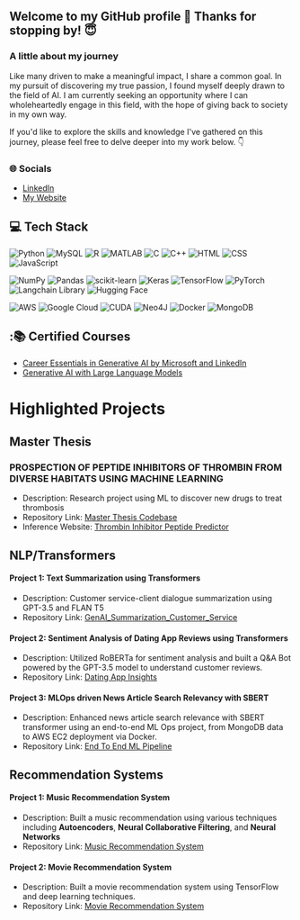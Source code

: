 ## Welcome to my GitHub profile :star_struck: Thanks for stopping by! :innocent:

### A little about my journey

Like many driven to make a meaningful impact, I share a common goal. In my pursuit of discovering my true passion, I found myself deeply drawn to the field of AI. I am currently seeking an opportunity where I can wholeheartedly engage in this field, with the hope of giving back to society in my own way.

 If you'd like to explore the skills and knowledge I've gathered on this journey, please feel free to delve deeper into my work below. :point_down:

 ### 🌐 Socials
- [LinkedIn](https://www.linkedin.com/in/nivedhabkr/)
- [My Website](https://www.nivedhabalakrishnan.com/)


## 💻 Tech Stack
![Python](https://img.shields.io/badge/python-3670A0?style=for-the-badge&logo=python&logoColor=ffdd54) ![MySQL](https://img.shields.io/badge/mysql-%2300f.svg?style=for-the-badge&logo=mysql&logoColor=white) ![R](https://img.shields.io/badge/R-Programming-green) ![MATLAB](https://img.shields.io/badge/MATLAB-Programming-yellow)  ![C](https://img.shields.io/badge/C-Language-blue)  ![C++](https://img.shields.io/badge/c++-%2300599C.svg?style=for-the-badge&logo=c%2B%2B&logoColor=white) ![HTML](https://img.shields.io/badge/HTML-5-E34F26?style=for-the-badge&logo=html5&logoColor=white) ![CSS](https://img.shields.io/badge/CSS-3-1572B6?style=for-the-badge&logo=css3&logoColor=white) ![JavaScript](https://img.shields.io/badge/JavaScript-ES6-F7DF1E?style=for-the-badge&logo=javascript&logoColor=black)

![NumPy](https://img.shields.io/badge/numpy-%23013243.svg?style=for-the-badge&logo=numpy&logoColor=white) ![Pandas](https://img.shields.io/badge/pandas-%23150458.svg?style=for-the-badge&logo=pandas&logoColor=white) ![scikit-learn](https://img.shields.io/badge/scikit--learn-%23F7931E.svg?style=for-the-badge&logo=scikit-learn&logoColor=white) ![Keras](https://img.shields.io/badge/Keras-%23D00000.svg?style=for-the-badge&logo=Keras&logoColor=white) ![TensorFlow](https://img.shields.io/badge/TensorFlow-%23FF6F00.svg?style=for-the-badge&logo=TensorFlow&logoColor=white) ![PyTorch](https://img.shields.io/badge/PyTorch-%23EE4C2C.svg?style=for-the-badge&logo=PyTorch&logoColor=white) ![Langchain Library](https://img.shields.io/badge/Langchain%20Library-Python-blue) ![Hugging Face](https://img.shields.io/badge/Hugging%20Face-Transformers-orange)

![AWS](https://img.shields.io/badge/AWS-%23FF9900.svg?style=for-the-badge&logo=amazon-aws&logoColor=white) ![Google Cloud](https://img.shields.io/badge/GoogleCloud-%234285F4.svg?style=for-the-badge&logo=google-cloud&logoColor=white) ![CUDA](https://img.shields.io/badge/CUDA-11.2-76B900.svg)	![Neo4J](https://img.shields.io/badge/Neo4j-008CC1?style=for-the-badge&logo=neo4j&logoColor=white) ![Docker](https://img.shields.io/badge/Docker-2496ED?style=for-the-badge&logo=Docker&logoColor=white) ![MongoDB](https://img.shields.io/badge/MongoDB-4EA94B?style=for-the-badge&logo=MongoDB&logoColor=white) 

## :📚 Certified Courses
- [Career Essentials in Generative AI by Microsoft and LinkedIn](https://www.linkedin.com/learning/certificates/24a430fd692249bb627b8846fc73c72e921f5b5057a3c254e33bd7a56c19e085)
- [Generative AI with Large Language Models](https://www.coursera.org/account/accomplishments/verify/NTA5KZMP8DFJ?utm_source=link&utm_medium=certificate&utm_content=cert_image&utm_campaign=sharing_cta&utm_product=course)



# Highlighted Projects
## Master Thesis
### PROSPECTION OF PEPTIDE INHIBITORS OF THROMBIN FROM DIVERSE HABITATS USING MACHINE LEARNING
- Description: Research project using ML to discover new drugs to treat thrombosis
- Repository Link: [Master Thesis Codebase](https://github.com/NivedhaBalakrishnan/Antithrombin_Peptide_ML)
- Inference Website: [Thrombin Inhibitor Peptide Predictor](https://thrombin-inhibitor-peptide-predictor.info/)

## NLP/Transformers

#### Project 1: Text Summarization using Transformers
- Description: Customer service-client dialogue summarization using GPT-3.5 and FLAN T5 
- Repository Link: [GenAI_Summarization_Customer_Service](https://github.com/NivedhaBalakrishnan/GenAI_Summarization_Customer_Service/tree/main)

#### Project 2: Sentiment Analysis of Dating App Reviews using Transformers
- Description: Utilized RoBERTa for sentiment analysis and built a Q&A Bot powered by the GPT-3.5 model to understand customer reviews.
- Repository Link: [Dating App Insights](https://github.com/NivedhaBalakrishnan/Transformers-DatingApp-Insights)

#### Project 3: MLOps driven News Article Search Relevancy with SBERT 
- Description: Enhanced news article search relevance with SBERT transformer using an end-to-end ML Ops project, from MongoDB data to AWS EC2 deployment via Docker.
- Repository Link: [End To End ML Pipeline](https://github.com/NivedhaBalakrishnan/End_to_End_ML_Pipeline/tree/main)

## Recommendation Systems

#### Project 1: Music Recommendation System
- Description: Built a music recommendation using various techniques including <b>Autoencoders</b>, <b>Neural Collaborative Filtering</b>, and <b>Neural Networks</b>
- Repository Link: [Music Recommendation System](https://github.com/NivedhaBalakrishnan/Recommendation_Systems/tree/main/Music%20Recommendation)

#### Project 2: Movie Recommendation System
- Description: Built a movie recommendation system using TensorFlow and deep learning techniques.
- Repository Link: [Movie Recommendation System](https://github.com/NivedhaBalakrishnan/Recommendation_Systems/tree/main/Movie%20Recommendation)


